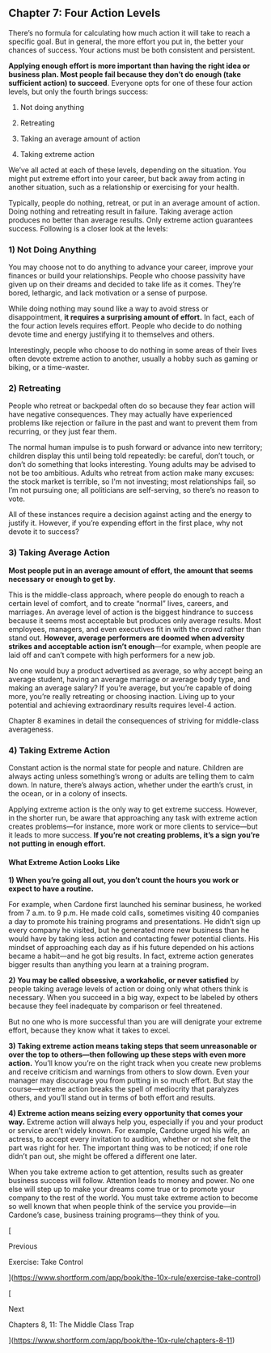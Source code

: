 ## Chapter 7: Four Action Levels

There’s no formula for calculating how much action it will take to reach a specific goal. But in general, the more effort you put in, the better your chances of success. Your actions must be both consistent and persistent.

**Applying enough effort is more important than having the right idea or business plan. Most people fail because they don’t do enough (take sufficient action) to succeed**. Everyone opts for one of these four action levels, but only the fourth brings success:

1) Not doing anything

2) Retreating

3) Taking an average amount of action

4) Taking extreme action

We’ve all acted at each of these levels, depending on the situation. You might put extreme effort into your career, but back away from acting in another situation, such as a relationship or exercising for your health.

Typically, people do nothing, retreat, or put in an average amount of action. Doing nothing and retreating result in failure. Taking average action produces no better than average results. Only extreme action guarantees success. Following is a closer look at the levels:

### 1) Not Doing Anything

You may choose not to do anything to advance your career, improve your finances or build your relationships. People who choose passivity have given up on their dreams and decided to take life as it comes. They’re bored, lethargic, and lack motivation or a sense of purpose.

While doing nothing may sound like a way to avoid stress or disappointment, **it requires a surprising amount of effort.** In fact, each of the four action levels requires effort. People who decide to do nothing devote time and energy justifying it to themselves and others.

Interestingly, people who choose to do nothing in some areas of their lives often devote extreme action to another, usually a hobby such as gaming or biking, or a time-waster.

### 2) Retreating

People who retreat or backpedal often do so because they fear action will have negative consequences. They may actually have experienced problems like rejection or failure in the past and want to prevent them from recurring, or they just fear them.

The normal human impulse is to push forward or advance into new territory; children display this until being told repeatedly: be careful, don’t touch, or don’t do something that looks interesting. Young adults may be advised to not be too ambitious. Adults who retreat from action make many excuses: the stock market is terrible, so I'm not investing; most relationships fail, so I’m not pursuing one; all politicians are self-serving, so there’s no reason to vote.

All of these instances require a decision against acting and the energy to justify it. However, if you’re expending effort in the first place, why not devote it to success?

### 3) Taking Average Action

**Most people put in an average amount of effort, the amount that seems necessary or enough to get by**.

This is the middle-class approach, where people do enough to reach a certain level of comfort, and to create “normal” lives, careers, and marriages. An average level of action is the biggest hindrance to success because it seems most acceptable but produces only average results. Most employees, managers, and even executives fit in with the crowd rather than stand out. **However, average performers are doomed when adversity strikes and acceptable action isn’t enough**—for example, when people are laid off and can’t compete with high performers for a new job.

No one would buy a product advertised as average, so why accept being an average student, having an average marriage or average body type, and making an average salary? If you’re average, but you’re capable of doing more, you’re really retreating or choosing inaction. Living up to your potential and achieving extraordinary results requires level-4 action.

Chapter 8 examines in detail the consequences of striving for middle-class averageness.

### 4) Taking Extreme Action

Constant action is the normal state for people and nature. Children are always acting unless something’s wrong or adults are telling them to calm down. In nature, there’s always action, whether under the earth’s crust, in the ocean, or in a colony of insects.

Applying extreme action is the only way to get extreme success. However, in the shorter run, be aware that approaching any task with extreme action creates problems—for instance, more work or more clients to service—but it leads to more success. **If you’re not creating problems, it’s a sign you’re not putting in enough effort.**

#### What Extreme Action Looks Like

**1) When you’re going all out, you don’t count the hours you work or expect to have a routine.**

For example, when Cardone first launched his seminar business, he worked from 7 a.m. to 9 p.m. He made cold calls, sometimes visiting 40 companies a day to promote his training programs and presentations. He didn’t sign up every company he visited, but he generated more new business than he would have by taking less action and contacting fewer potential clients. His mindset of approaching each day as if his future depended on his actions became a habit—and he got big results. In fact, extreme action generates bigger results than anything you learn at a training program.

**2) You may be called obsessive, a workaholic, or never satisfied** by people taking average levels of action or doing only what others think is necessary. When you succeed in a big way, expect to be labeled by others because they feel inadequate by comparison or feel threatened.

But no one who is more successful than you are will denigrate your extreme effort, because they know what it takes to excel.

**3) Taking extreme action means taking steps that seem unreasonable or over the top to others—then following up these steps with even more action.** You’ll know you’re on the right track when you create new problems and receive criticism and warnings from others to slow down. Even your manager may discourage you from putting in so much effort. But stay the course—extreme action breaks the spell of mediocrity that paralyzes others, and you’ll stand out in terms of both effort and results.

**4) Extreme action means seizing every opportunity that comes your way.** Extreme action will always help you, especially if you and your product or service aren’t widely known. For example, Cardone urged his wife, an actress, to accept every invitation to audition, whether or not she felt the part was right for her. The important thing was to be noticed; if one role didn’t pan out, she might be offered a different one later.

When you take extreme action to get attention, results such as greater business success will follow. Attention leads to money and power. No one else will step up to make your dreams come true or to promote your company to the rest of the world. You must take extreme action to become so well known that when people think of the service you provide—in Cardone’s case, business training programs—they think of you.

[

Previous

Exercise: Take Control

](https://www.shortform.com/app/book/the-10x-rule/exercise-take-control)

[

Next

Chapters 8, 11: The Middle Class Trap

](https://www.shortform.com/app/book/the-10x-rule/chapters-8-11)